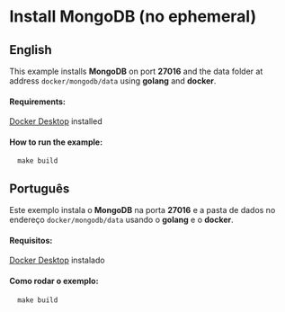 # Install MongoDB (no ephemeral)

## English

This example installs **MongoDB** on port **27016** and the data folder at address
`docker/mongodb/data` using **golang** and **docker**.

#### Requirements:

[Docker Desktop](https://www.docker.com/products/docker-desktop/) installed

#### How to run the example:

```shell
  make build
```

## Português

Este exemplo instala o **MongoDB** na porta **27016** e a pasta de dados no endereço
`docker/mongodb/data` usando o **golang** e o **docker**. 

#### Requisitos:

[Docker Desktop](https://www.docker.com/products/docker-desktop/) instalado

#### Como rodar o exemplo:

```shell
  make build
```

